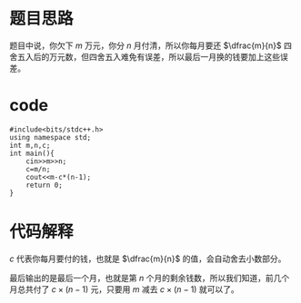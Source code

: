 # 题目思路
题目中说，你欠下 $m$ 万元，你分 $n$ 月付清，所以你每月要还 $\dfrac{m}{n}$ 四舍五入后的万元数，但四舍五入难免有误差，所以最后一月换的钱要加上这些误差。

# code
```
#include<bits/stdc++.h>
using namespace std;
int m,n,c;
int main(){
    cin>>m>>n;
    c=m/n;
    cout<<m-c*(n-1);
    return 0;
}
```
# 代码解释
$c$ 代表你每月要付的钱，也就是 $\dfrac{m}{n}$ 的值，会自动舍去小数部分。

最后输出的是最后一个月，也就是第 $n$ 个月的剩余钱数，所以我们知道，前几个月总共付了 $c\times(n-1)$ 元，只要用 $m$ 减去 $c\times(n-1)$ 就可以了。